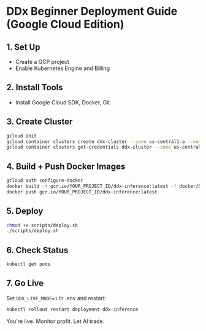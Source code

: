 # DDx Beginner Deployment Guide (Google Cloud Edition)

## 1. Set Up
- Create a GCP project
- Enable Kubernetes Engine and Billing

## 2. Install Tools
- Install Google Cloud SDK, Docker, Git

## 3. Create Cluster
```bash
gcloud init
gcloud container clusters create ddx-cluster --zone us-central1-a --num-nodes=2
gcloud container clusters get-credentials ddx-cluster --zone us-central1-a
```

## 4. Build + Push Docker Images
```bash
gcloud auth configure-docker
docker build -t gcr.io/YOUR_PROJECT_ID/ddx-inference:latest -f docker/Dockerfile.inference .
docker push gcr.io/YOUR_PROJECT_ID/ddx-inference:latest
```

## 5. Deploy
```bash
chmod +x scripts/deploy.sh
./scripts/deploy.sh
```

## 6. Check Status
```bash
kubectl get pods
```

## 7. Go Live
Set `DDX_LIVE_MODE=1` in .env and restart:
```bash
kubectl rollout restart deployment ddx-inference
```

You're live. Monitor profit. Let AI trade.
